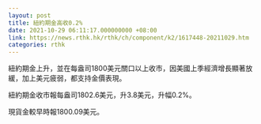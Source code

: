 ```yaml
---
layout: post
title: 紐約期金高收0.2%
date: 2021-10-29 06:11:17.000000000 +08:00
link: https://news.rthk.hk/rthk/ch/component/k2/1617448-20211029.htm
categories: rthk
---
```


紐約期金上升，並在每盎司1800美元關口以上收市，因美國上季經濟增長顯著放緩，加上美元疲弱，都支持金價表現。

紐約期金收市報每盎司1802.6美元，升3.8美元，升幅0.2%。

現貨金較早時報1800.09美元。
